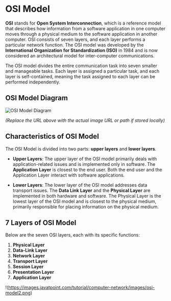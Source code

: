 # OSI Model

**OSI** stands for **Open System Interconnection**, which is a reference model that describes how information from a software application in one computer moves through a physical medium to the software application in another computer. OSI consists of seven layers, and each layer performs a particular network function. The OSI model was developed by the **International Organization for Standardization (ISO)** in 1984 and is now considered an architectural model for inter-computer communications.

The OSI model divides the entire communication task into seven smaller and manageable tasks. Each layer is assigned a particular task, and each layer is self-contained, meaning the task assigned to each layer can be performed independently.

## OSI Model Diagram

![OSI Model Diagram](https://images.javatpoint.com/tutorial/computer-network/images/osi-model.png)

*(Replace the URL above with the actual image URL or path if stored locally)*

## Characteristics of OSI Model

The OSI Model is divided into two parts: **upper layers** and **lower layers**.

- **Upper Layers**: The upper layer of the OSI model primarily deals with application-related issues and is implemented only in software. The **Application Layer** is closest to the end user. Both the end user and the Application Layer interact with software applications.
  
- **Lower Layers**: The lower layer of the OSI model addresses data transport issues. The **Data Link Layer** and the **Physical Layer** are implemented in both hardware and software. The Physical Layer is the lowest layer of the OSI model and is closest to the physical medium, primarily responsible for placing information on the physical medium.

## 7 Layers of OSI Model

Below are the seven OSI layers, each with its specific functions:

1. **Physical Layer**
2. **Data-Link Layer**
3. **Network Layer**
4. **Transport Layer**
5. **Session Layer**
6. **Presentation Layer**
7. **Application Layer**

!(https://images.javatpoint.com/tutorial/computer-network/images/osi-model2.png)

